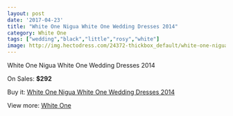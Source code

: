 ```yaml
---
layout: post
date: '2017-04-23'
title: "White One Nigua White One Wedding Dresses 2014"
category: White One
tags: ["wedding","black","little","rosy","white"]
image: http://img.hectodress.com/24372-thickbox_default/white-one-nigua-white-one-wedding-dresses-2014.jpg
---
```

White One Nigua White One Wedding Dresses 2014

On Sales: **$292**
<a href="https://www.hectodress.com/white-one/11212-white-one-nigua-white-one-wedding-dresses-2014.html"><amp-img layout="responsive" width="600" height="600" src="//img.hectodress.com/24372-thickbox_default/white-one-nigua-white-one-wedding-dresses-2014.jpg" alt="White One Nigua White One Wedding Dresses 2014 0" /></a>
<a href="https://www.hectodress.com/white-one/11212-white-one-nigua-white-one-wedding-dresses-2014.html"><amp-img layout="responsive" width="600" height="600" src="//img.hectodress.com/24374-thickbox_default/white-one-nigua-white-one-wedding-dresses-2014.jpg" alt="White One Nigua White One Wedding Dresses 2014 1" /></a>
<a href="https://www.hectodress.com/white-one/11212-white-one-nigua-white-one-wedding-dresses-2014.html"><amp-img layout="responsive" width="600" height="600" src="//img.hectodress.com/24373-thickbox_default/white-one-nigua-white-one-wedding-dresses-2014.jpg" alt="White One Nigua White One Wedding Dresses 2014 2" /></a>

Buy it: [White One Nigua White One Wedding Dresses 2014](https://www.hectodress.com/white-one/11212-white-one-nigua-white-one-wedding-dresses-2014.html "White One Nigua White One Wedding Dresses 2014")

View more: [White One](https://www.hectodress.com/177-white-one "White One")